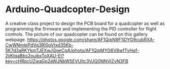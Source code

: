 # Arduino-Quadcopter-Design
A creative class project to design the PCB board for a quadcopter as well as programming the firmware and implementing the PID controller for flight controls.
The picture of our quadcopter can be found on this gallery webpage.
https://photos.google.com/share/AF1QipN9F1jDYG9cubRXA-CwWNmIePdVq3RI0pVtxd35Kb-5K7d3aRKYkmTJEXwJQgeCqA/photo/AF1QipMYG6V8wfTyHqf-2jjKtqaBbs2ouibxToXAU-El?key=cHRpcUZwaGp2eWJNbW5EVUltc3VJQ0NNVlZvN3FB

